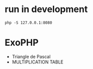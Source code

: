 # run in development
```shell
php -S 127.0.0.1:8080
```

# ExoPHP
* Triangle de Pascal
* MULTIPLICATION TABLE
